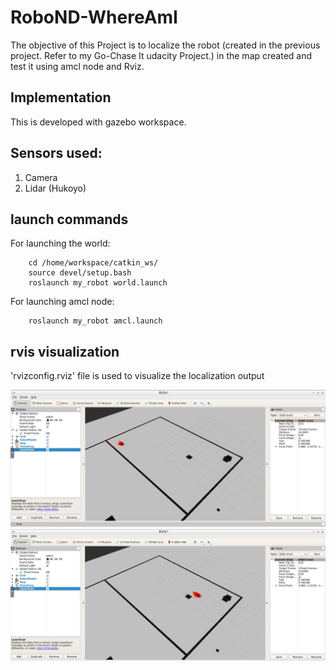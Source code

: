 # RoboND-WhereAmI
The objective of this Project is to localize the robot (created in the previous project. Refer to my Go-Chase It udacity Project.) in the map created and test it using amcl node and Rviz.

## Implementation

This is developed with gazebo workspace. 

## Sensors used:
1. Camera
2. Lidar (Hukoyo)

## launch commands

For launching the world:

		cd /home/workspace/catkin_ws/
		source devel/setup.bash
		roslaunch my_robot world.launch
        
For launching amcl node:

		roslaunch my_robot amcl.launch
        
        
## rvis visualization

 'rvizconfig.rviz' file is used to visualize the localization output 
 
![alt text](images/3.JPG)
![alt text](images/4.JPG)
